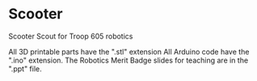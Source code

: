 # Scooter
Scooter Scout for Troop 605 robotics

All 3D printable parts have the ".stl" extension
All Arduino code have the ".ino" extension.
The Robotics Merit Badge slides for teaching are in the ".ppt" file.


